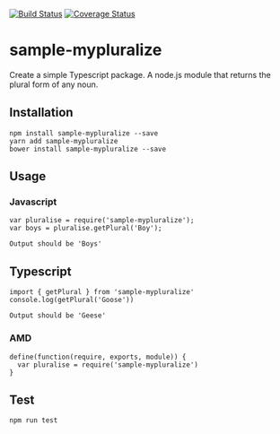 [![Build Status](https://travis-ci.org/JayKay24/mypluralize.svg?branch=master)](https://travis-ci.org/JayKay24/mypluralize)
[![Coverage Status](https://coveralls.io/repos/github/JayKay24/mypluralize/badge.svg?branch=master)](https://coveralls.io/github/JayKay24/mypluralize?branch=master)
# sample-mypluralize
Create a simple Typescript package. A node.js module that returns the plural form
of any noun.

## Installation
```
npm install sample-mypluralize --save
yarn add sample-mypluralize
bower install sample-mypluralize --save
```

## Usage

### Javascript

```
var pluralise = require('sample-mypluralize');
var boys = pluralise.getPlural('Boy');
```
```
Output should be 'Boys'
```

## Typescript
```
import { getPlural } from 'sample-mypluralize'
console.log(getPlural('Goose'))
```
```
Output should be 'Geese'
```

### AMD
```
define(function(require, exports, module)) {
  var pluralise = require('sample-mypluralize')
}
```

## Test
```
npm run test
```
